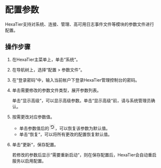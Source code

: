 # 配置参数<a name="ZH-CN_TOPIC_0121926607"></a>

HexaTier支持对系统、连接、管理、高可用日志事件文件等模块的参数文件进行配置。

## 操作步骤<a name="zh-cn_topic_0110574993_section137813535359"></a>

1.  在HexaTier主菜单上，单击“系统“。
2.  在导航树上，选择“配置 \> 参数文件“。
3.  在“登录密码“中，输入当前帐户下登录HexaTier管理控制台的密码。
4.  单击需要修改的参数文件类型，展开参数列表。

    单击“显示高级“，可以显示高级参数。单击“显示高级“前，请与系统管理员确认。

5.  按需更改对应参数值。
    -   单击参数值后的![](figures/配置参数.png)，可以恢复该参数为默认值。
    -   单击“恢复“，可以将所有更改的配置恢复默认值。

6.  单击“更新“，保存配置。

    若修改的参数后显示“需要重新启动“，则在保存配置后，HexaTier会自动重启服务以启用配置。


